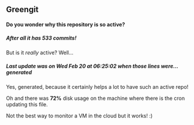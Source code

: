 ## Greengit

#### Do you wonder why this repository is so active?

##### After all it has 533 commits!

But is it *really* active? Well...

##### Last update was on Wed Feb 20 at 06:25:02 when those lines were... generated

Yes, generated, because it certainly helps a lot to have such an active repo!

Oh and there was **72%** disk usage on the machine
where there is the cron updating this file.

Not the best way to monitor a VM in the cloud but it works! :)
